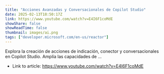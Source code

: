 ```yaml
---
title: "Acciones Avanzadas y Conversacionales de Copilot Studio"
date: 2025-02-13T18:50:17Z
link: https://www.youtube.com/watch?v=E4I6F1coMdE
showShare: false
showReadTime: false
thumbnail: images/ai.png
tags: ["developer.microsoft.com/en-us/reactor"]
---
```

Explora la creación de acciones de indicación, conector y conversacionales en Copilot Studio. Amplía las capacidades de ...

- Link to article: https://www.youtube.com/watch?v=E4I6F1coMdE